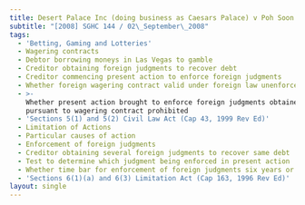 ```yaml
---
title: Desert Palace Inc (doing business as Caesars Palace) v Poh Soon Kiat
subtitle: "[2008] SGHC 144 / 02\_September\_2008"
tags:
  - 'Betting, Gaming and Lotteries'
  - Wagering contracts
  - Debtor borrowing moneys in Las Vegas to gamble
  - Creditor obtaining foreign judgments to recover debt
  - Creditor commencing present action to enforce foreign judgments
  - Whether foreign wagering contract valid under foreign law unenforceable
  - >-
    Whether present action brought to enforce foreign judgments obtained
    pursuant to wagering contract prohibited
  - 'Sections 5(1) and 5(2) Civil Law Act (Cap 43, 1999 Rev Ed)'
  - Limitation of Actions
  - Particular causes of action
  - Enforcement of foreign judgments
  - Creditor obtaining several foreign judgments to recover same debt
  - Test to determine which judgment being enforced in present action
  - Whether time bar for enforcement of foreign judgments six years or 12 years
  - 'Sections 6(1)(a) and 6(3) Limitation Act (Cap 163, 1996 Rev Ed)'
layout: single
---
```



